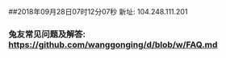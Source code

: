 ##2018年09月28日07时12分07秒 新址: 104.248.111.201
### 兔友常见问题及解答: https://github.com/wanggonging/d/blob/w/FAQ.md
